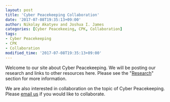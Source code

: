 ```yaml
---
layout: post
title: 'Cyber Peacekeeping Collaboration'
date: '2017-07-08T19:35:13+09:00'
author: Nikolay Akatyev and Joshua I. James
categories: [Cyber Peacekeeing, CPK, Collaboration]
tags:
- Cyber Peacekeeping
- CPK
- Collaboration
modified_time: '2017-07-08T19:35:13+09:00'
---
```


Welcome to our site about Cyber Peacekeeping. We will be posting our research and links to other resources here. Please see the "[Research](http://cyberpeacekeeping.org/projects/)" section for more information.

We are also interested in collaboration on the topic of Cyber Peacekeeping. Please [email us](http://cyberpeacekeeping.org/about/) if you would like to collaborate.
